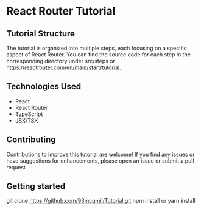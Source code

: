 # React Router Tutorial
## Tutorial Structure
The tutorial is organized into multiple steps, each focusing on a specific aspect of React Router. You can find the source code for each step in the corresponding directory under src/steps or https://reactrouter.com/en/main/start/tutorial.

## Technologies Used
- React
- React Router
- TypeScript
- JSX/TSX

## Contributing
Contributions to improve this tutorial are welcome! If you find any issues or have suggestions for enhancements, please open an issue or submit a pull request.

## Getting started
git clone https://github.com/93mcqmil/Tutorial.git
npm install
 or
yarn install
